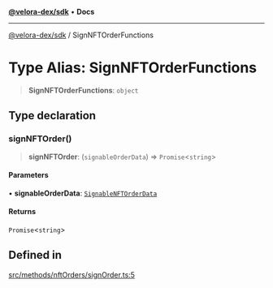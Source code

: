 [**@velora-dex/sdk**](../README.md) • **Docs**

***

[@velora-dex/sdk](../globals.md) / SignNFTOrderFunctions

# Type Alias: SignNFTOrderFunctions

> **SignNFTOrderFunctions**: `object`

## Type declaration

### signNFTOrder()

> **signNFTOrder**: (`signableOrderData`) => `Promise`\<`string`\>

#### Parameters

• **signableOrderData**: [`SignableNFTOrderData`](SignableNFTOrderData.md)

#### Returns

`Promise`\<`string`\>

## Defined in

[src/methods/nftOrders/signOrder.ts:5](https://github.com/VeloraDEX/sdk/blob/feat/extend_delta_orders_filtering/src/methods/nftOrders/signOrder.ts#L5)

